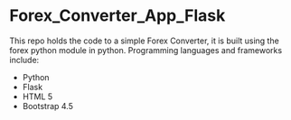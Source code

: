 # Forex_Converter_App_Flask
This repo holds the code to a simple Forex Converter, it is built using the forex python module in python. Programming languages and frameworks include:  
- Python
- Flask
- HTML 5
- Bootstrap 4.5
